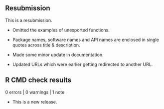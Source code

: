 ## Resubmission
This is a resubmission.

* Omitted the examples of unexported functions.

* Package names, software names and API names are enclosed in single quotes across title & description.

* Made some minor update in documentation.

* Updated URLs which were earlier getting redirected to another URL. 

## R CMD check results

0 errors | 0 warnings | 1 note

* This is a new release.
